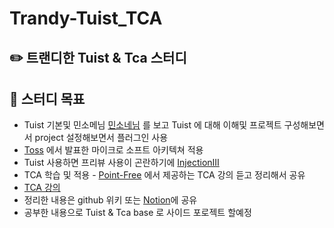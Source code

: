 # Trandy-Tuist_TCA
## ✏️ 트랜디한 Tuist &amp; Tca 스터디 


## 📌 스터디 목표
- Tuist 기본및  민소메님  [민소네님](https://minsone.github.io) 를 보고  Tuist 에 대해 이해및 프로젝트 구성해보면서 project 설정해보면서 플러그인 사용
- [Toss](https://www.youtube.com/watch?v=zsLQQTuGiVw) 에서 발표한 마이크로 소프트 아키텍쳐 적용
- Tuist 사용하면 프리뷰 사용이 곤란하기에 [InjectionIII](https://github.com/johnno1962/InjectionIII)
- TCA 학습 및 적용 - [Point-Free](https://www.pointfree.co/collections/composable-architecture) 에서 제공하는 TCA 강의 듣고 정리해서 공유
- [TCA 강의](https://www.pointfree.co/collections/composable-architecture)
- 정리한  내용은 github 위키 또는 [Notion](https://codingclub-tuisttca.notion.site/RX-d90a69e2ad67432089c55ab9513916e1?pvs=4)에 공유
- 공부한 내용으로 Tuist & Tca base 로 사이드 포로젝트 할예정

